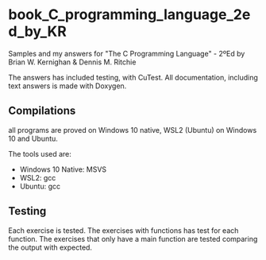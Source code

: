 # book_C_programming_language_2ed_by_KR
Samples and my answers for "The C Programming Language" - 2ºEd by Brian W.  Kernighan &amp; Dennis M. Ritchie

The answers has included testing, with CuTest.
All documentation, including text answers is made with Doxygen.

## Compilations
all programs are proved on Windows 10 native, WSL2 (Ubuntu) on Windows 10 and Ubuntu.

The tools used are:
* Windows 10 Native: MSVS
* WSL2: gcc
* Ubuntu: gcc 

## Testing
Each exercise is tested.
The exercises with functions has test for each function.
The exercises that only have a main function are tested comparing the output with expected.

